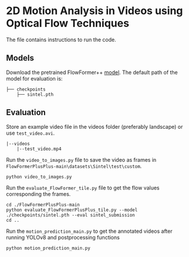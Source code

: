 # 2D Motion Analysis in Videos using Optical Flow Techniques

The file contains instructions to run the code.

## Models
Download the pretrained FlowFormer++ [model](https://drive.google.com/drive/folders/1fyPZvcH4SuNCgnBvIJB2PktT5IN9PYPI?usp=sharing). The default path of the model for evaluation is:
```Shell
├── checkpoints
    ├── sintel.pth
```

## Evaluation

Store an example video file in the videos folder (preferably landscape) or use `test_video.avi`.
```shell
|--videos
    |--test_video.mp4
```

Run the `video_to_images.py` file to save the video as frames in `FlowFormerPlusPlus-main\datasets\Sintel\test\custom`.

```shell
python video_to_images.py
```

Run the `evaluate_FlowFormer_tile.py` file to get the flow values corresponding the frames.

```shell
cd ./FlowFormerPlusPlus-main
python evaluate_FlowFormerPlusPlus_tile.py --model ./checkpoints/sintel.pth --eval sintel_submission
cd ..
```

Run the `motion_prediction_main.py` to get the annotated videos after running YOLOv8 and postprocessing functions

```shell
python motion_prediction_main.py
```
